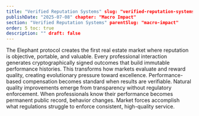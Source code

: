```yaml
---
title: "Verified Reputation Systems" slug: "verified-reputation-systems"
publishDate: "2025-07-08" chapter: "Macro Impact"
section: "Verified Reputation Systems" parentSlug: "macro-impact"
order: 5 toc: true
description: "" draft: false
---
```

The Elephant protocol creates the first real estate market where reputation is objective, portable, and valuable. Every professional interaction generates cryptographically signed outcomes that build immutable performance histories. This transforms how markets evaluate and reward quality, creating evolutionary pressure toward excellence.
Performance-based compensation becomes standard when results are verifiable. Natural quality improvements emerge from transparency without regulatory enforcement. When professionals know their performance becomes permanent public record, behavior changes. Market forces accomplish what regulations struggle to enforce consistent, high-quality service.